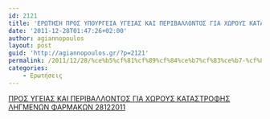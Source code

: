 ```yaml
---
id: 2121
title: 'ΕΡΩΤΗΣΗ ΠΡΟΣ ΥΠΟΥΡΓΕΙΑ ΥΓΕΙΑΣ ΚΑΙ ΠΕΡΙΒΑΛΛΟΝΤΟΣ ΓΙΑ ΧΩΡΟΥΣ ΚΑΤΑΣΤΡΟΦΗΣ ΛΗΓΜΕΝΩΝ ΦΑΡΜΑΚΩΝ 28-12-2011'
date: '2011-12-28T01:47:26+02:00'
author: agiannopoulos
layout: post
guid: 'http://agiannopoulos.gr/?p=2121'
permalink: /2011/12/28/%ce%b5%cf%81%cf%89%cf%84%ce%b7%cf%83%ce%b7-%cf%80%cf%81%ce%bf%cf%83-%cf%85%cf%80%ce%bf%cf%85%cf%81%ce%b3%ce%b5%ce%b9%ce%b1-%cf%85%ce%b3%ce%b5%ce%b9%ce%b1%cf%83-%ce%ba%ce%b1%ce%b9-%cf%80%ce%b5%cf%81/
categories:
    - Ερωτήσεις
---
```


[ΠΡΟΣ ΥΓΕΙΑΣ ΚΑΙ ΠΕΡΙΒΑΛΛΟΝΤΟΣ ΓΙΑ ΧΩΡΟΥΣ ΚΑΤΑΣΤΡΟΦΗΣ ΛΗΓΜΕΝΩΝ ΦΑΡΜΑΚΩΝ 28122011](/wp-content/uploads/2012/04/cf80cf81cebfcf83-cf85ceb3ceb5ceb9ceb1cf83-cebaceb1ceb9-cf80ceb5cf81ceb9ceb2ceb1cebbcebbcebfcebdcf84cebfcf83-ceb3ceb9ceb1-cf87cf89cf81.doc)